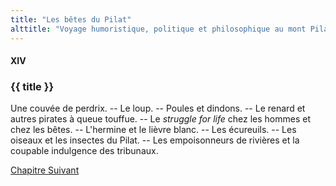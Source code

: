 ```yaml
---
title: "Les bêtes du Pilat"
alttitle: "Voyage humoristique, politique et philosophique au mont Pilat"
---
```


#### XIV

### {{ title }}

<div class="tltr">

Une couvée de perdrix. -- Le loup. -- Poules et dindons. -- Le renard et autres
pirates à queue touffue. -- Le _struggle for life_ chez les hommes et chez les
bêtes. -- L'hermine et le lièvre blanc. -- Les écureuils. -- Les oiseaux et les
insectes du Pilat. -- Les empoisonneurs de rivières et la coupable indulgence
des tribunaux.

</div>

<div id="next">

[Chapitre Suivant](15.html)

</div>
